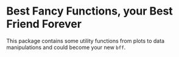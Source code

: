 # Best Fancy Functions, your Best Friend Forever

This package contains some utility functions from plots to data manipulations and could become your new `bff`.
